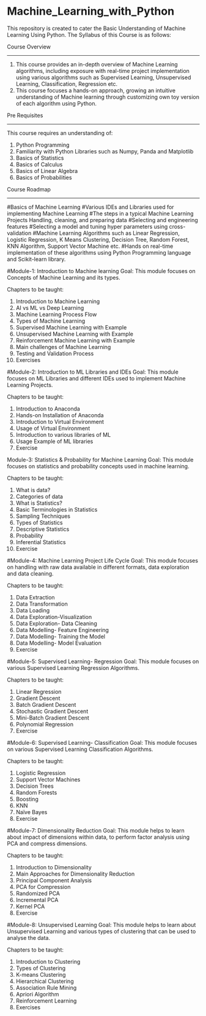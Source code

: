 # Machine_Learning_with_Python

This repository is created to cater the Basic Understanding of Machine Learning Using Python.
The Syllabus of this Course is as follows:

Course Overview
*****************
1. This course provides an in-depth overview of Machine Learning algorithms, including exposure with real-time project implementation using various algorithms such as Supervised Learning, Unsupervised Learning, Classification, Regression etc.
2. This course focuses a hands-on approach, growing an intuitive understanding of Machine learning through customizing own toy version of each algorithm using Python.

Pre Requisites
***************
This course requires an understanding of:
  1. Python Programming
  2. Familiarity with Python Libraries such as Numpy, Panda and Matplotlib
  3. Basics of Statistics
  4. Basics of Calculus
  5. Basics of Linear Algebra
  6. Basics of Probabilities

Course Roadmap
***************
#Basics of Machine Learning
#Various IDEs and Libraries used for implementing Machine Learning
#The steps in a typical Machine Learning Projects Handling, cleaning, and preparing data
#Selecting and engineering features
#Selecting a model and tuning hyper parameters using cross-validation
#Machine Learning Algorithms such as Linear Regression, Logistic Regression, K Means Clustering, Decision Tree, Random Forest, KNN Algorithm, Support Vector Machine etc.
#Hands on real-time implementation of these algorithms using Python Programming language and Scikit-learn library.


#Module-1: Introduction to Machine learning 
Goal: This module focuses on Concepts of Machine Learning and its types. 

Chapters to be taught:
  1. Introduction to Machine Learning
  2. AI vs ML vs Deep Learning
  3. Machine Learning Process Flow
  4. Types of Machine Learning
  5. Supervised Machine Learning with Example
  6. Unsupervised Machine Learning with Example
  7. Reinforcement Machine Learning with Example
  8. Main challenges of Machine Learning
  9. Testing and Validation Process
  10. Exercises

#Module-2: Introduction to ML Libraries and IDEs 
Goal: This module focuses on ML Libraries and different IDEs used to implement Machine Learning Projects. 

Chapters to be taught:
  1. Introduction to Anaconda
  2. Hands-on Installation of Anaconda
  3. Introduction to Virtual Environment
  4. Usage of Virtual Environment
  5. Introduction to various libraries of ML
  6. Usage Example of ML libraries
  7. Exercise

Module-3: Statistics & Probability for Machine Learning 
Goal: This module focuses on statistics and probability concepts used in machine learning. 

Chapters to be taught:
  1. What is data?
  2. Categories of data
  3. What is Statistics?
  4. Basic Terminologies in Statistics
  5. Sampling Techniques
  6. Types of Statistics
  7. Descriptive Statistics
  8. Probability
  9. Inferential Statistics
  10. Exercise

#Module-4: Machine Learning Project Life Cycle 
Goal: This module focuses on handling with raw data available in different formats, data exploration and data cleaning. 

Chapters to be taught:
  1. Data Extraction
  2. Data Transformation
  3. Data Loading
  4. Data Exploration-Visualization
  5. Data Exploration- Data Cleaning
  6. Data Modelling- Feature Engineering
  7. Data Modelling- Training the Model
  8. Data Modelling- Model Evaluation
  9. Exercise

#Module-5: Supervised Learning- Regression 
Goal: This module focuses on various Supervised Learning Regression Algorithms. 

Chapters to be taught:
  1. Linear Regression
  2. Gradient Descent
  3. Batch Gradient Descent
  4. Stochastic Gradient Descent
  5. Mini-Batch Gradient Descent
  6. Polynomial Regression
  7. Exercise

#Module-6: Supervised Learning- Classification 
Goal: This module focuses on various Supervised Learning Classification Algorithms. 

Chapters to be taught:
  1. Logistic Regression
  2. Support Vector Machines
  3. Decision Trees
  4. Random Forests
  5. Boosting
  6. KNN
  7. Naïve Bayes
  8. Exercise

#Module-7: Dimensionality Reduction 
Goal: This module helps to learn about impact of dimensions within data, to perform factor analysis using PCA and compress dimensions. 

Chapters to be taught:
  1. Introduction to Dimensionality
  2. Main Approaches for Dimensionality Reduction
  3. Principal Component Analysis
  4. PCA for Compression
  5. Randomized PCA
  6. Incremental PCA
  7. Kernel PCA
  8. Exercise

#Module-8: Unsupervised Learning 
Goal: This module helps to learn about Unsupervised Learning and various types of clustering that can be used to analyse the data. 

Chapters to be taught:
  1. Introduction to Clustering
  2. Types of Clustering
  3. K-means Clustering
  4. Hierarchical Clustering
  5. Association Rule Mining
  6. Apriori Algorithm
  7. Reinforcement Learning
  8. Exercises
